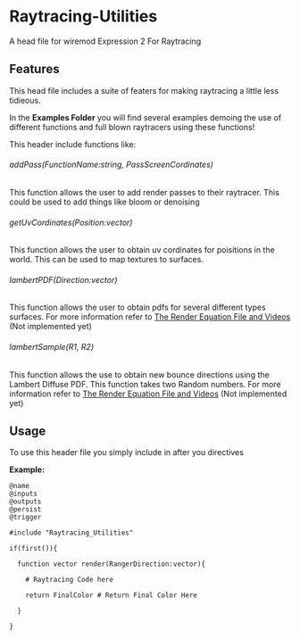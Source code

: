 # Raytracing-Utilities
A head file for wiremod Expression 2 For Raytracing

## Features

This head file includes a suite of featers for making raytracing a little less tidieous.

In the **Examples Folder** you will find several examples demoing the use of different functions and full blown raytracers using these functions!

This header include functions like:

  ###### addPass(FunctionName:string, PassScreenCordinates)
  This function allows the user to add render passes to their raytracer. This could be used to add things like bloom or denoising
    
  ###### getUvCordinates(Position:vector)
  This function allows the user to obtain uv cordinates for poisitions in the world. This can be used to map textures to surfaces.
    
  ###### lambertPDF(Direction:vector)
  This function allows the user to obtain pdfs for several different types surfaces. For more information refer to [The Render Equation File and Videos]() (Not implemented yet)
    
  ###### lambertSample(R1, R2)
  This function allows the use to obtain new bounce directions using the Lambert Diffuse PDF. This function takes two Random numbers. For more information refer to [The Render Equation File and Videos]() (Not implemented yet)
  
## Usage

To use this header file you simply include in after you directives

**Example:**

```
@name
@inputs
@outputs
@persist
@trigger

#include "Raytracing_Utilities"

if(first()){
  
  function vector render(RangerDirection:vector){
    
    # Raytracing Code here
    
    return FinalColor # Return Final Color Here
    
  }
  
}
```
